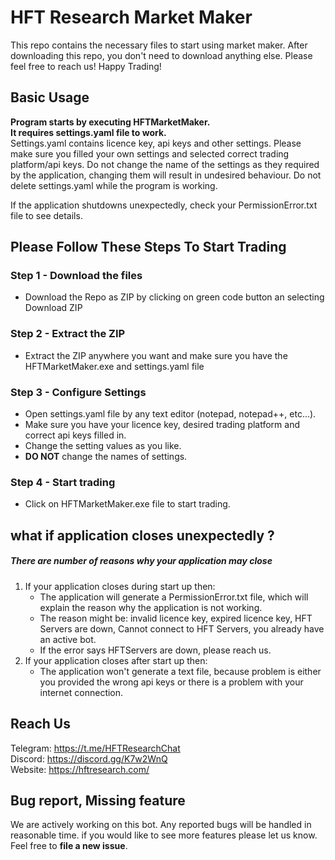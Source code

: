 # HFT Research Market Maker
This repo contains the necessary files to start using market maker.
After downloading this repo, you don't need to download anything else.
Please feel free to reach us!
Happy Trading!
 
 
## Basic Usage
**Program starts by executing HFTMarketMaker.** \
**It requires settings.yaml file to work.** \
Settings.yaml contains licence key, api keys and other settings.
Please make sure you filled your own settings and selected correct trading platform/api keys.
Do not change the name of the settings as they required by the application, changing them will result in undesired behaviour.
Do not delete settings.yaml while the program is working.

If the application shutdowns unexpectedly, check your PermissionError.txt file to see details.

## Please Follow These Steps To Start Trading

### Step 1 - Download the files
- Download the Repo as ZIP by clicking on green code button an selecting  Download ZIP
### Step 2 - Extract the ZIP
- Extract the ZIP anywhere you want and make sure you have the HFTMarketMaker.exe and settings.yaml file
### Step 3 - Configure Settings
- Open settings.yaml file by any text editor (notepad, notepad++, etc...).
- Make sure you have your licence key, desired trading platform and correct api keys filled in.
- Change the setting values as you like.
- **DO NOT** change the names of settings.
### Step 4 - Start trading
- Click on HFTMarketMaker.exe file to start trading.

## what if application closes unexpectedly ?
 ##### **There are number of reasons why your application may close**
   1) If your application closes during start up then:
       - The application will generate a PermissionError.txt file, which will explain the
       reason why the application is not working.
       - The reason might be: invalid licence key, expired licence key, HFT Servers are down, Cannot connect to HFT Servers,
       you already have an active bot.
       - If the error says HFTServers are down, please reach us.
   2) If your application closes after start up then:
        - The application won't generate a text file, because problem is either you provided
        the wrong api keys or there is a problem with your internet connection.
        

## Reach Us
Telegram: https://t.me/HFTResearchChat \
Discord: https://discord.gg/K7w2WnQ \
Website: https://hftresearch.com/

## Bug report, Missing feature
 We are  actively working on this bot. Any reported bugs will be handled in reasonable time.
 if you would like to see more features please let us know.  
 Feel free to **file a new issue**. 
